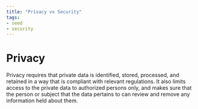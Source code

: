 ```yaml
---
title: "Privacy vs Security"
tags:
- seed
- security
---
```


# Privacy
Privacy requires that private data is identified, stored, processed, and retained in a way that is compliant with relevant regulations. It also limits access to the private data to authorized persons only, and makes sure that the person or subject that the data pertains to can review and remove any information held about them.